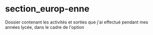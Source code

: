 # section_europ-enne
Dossier contenant les activités et sorties que j'ai effectué pendant mes années lycée, dans le cadre de l'option
